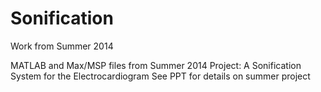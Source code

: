 # Sonification
Work from Summer 2014

MATLAB and Max/MSP files from Summer 2014
Project: A Sonification System for the Electrocardiogram
See PPT for details on summer project
